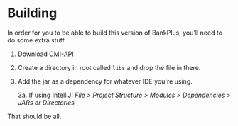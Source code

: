 # Building

In order for you to be able to build this version of BankPlus, you'll need to do some extra stuff.

1. Download [CMI-API](https://github.com/Zrips/CMI-API/releases/latest)
2. Create a directory in root called `libs` and drop the file in there.
3. Add the jar as a dependency for whatever IDE you're using.

   3a.  If using IntelliJ: *File > Project Structure > Modules > Dependencies > JARs or Directories*

That should be all.
